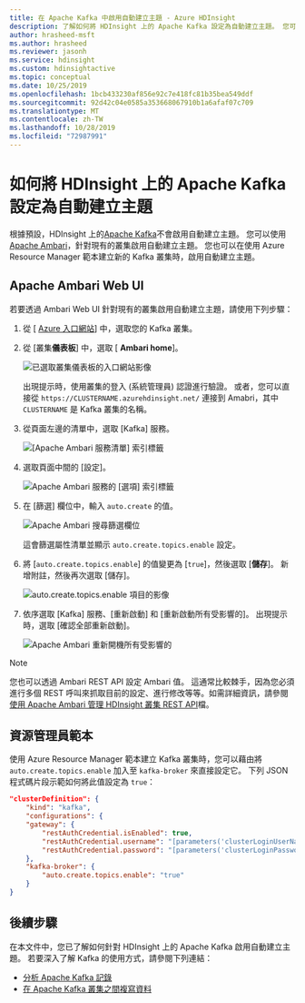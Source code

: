 ```yaml
---
title: 在 Apache Kafka 中啟用自動建立主題 - Azure HDInsight
description: 了解如何將 HDInsight 上的 Apache Kafka 設定為自動建立主題。 您可以透過 Ambari 或在透過 PowerShell 或 Resource Manager 範本建立叢集期間，將 auto.create.topics.enable 設為 true，藉以設定 Kafka。
author: hrasheed-msft
ms.author: hrasheed
ms.reviewer: jasonh
ms.service: hdinsight
ms.custom: hdinsightactive
ms.topic: conceptual
ms.date: 10/25/2019
ms.openlocfilehash: 1bcb433230af856e92c7e418fc81b35bea549ddf
ms.sourcegitcommit: 92d42c04e0585a353668067910b1a6afaf07c709
ms.translationtype: MT
ms.contentlocale: zh-TW
ms.lasthandoff: 10/28/2019
ms.locfileid: "72987991"
---
```

# <a name="how-to-configure-apache-kafka-on-hdinsight-to-automatically-create-topics"></a>如何將 HDInsight 上的 Apache Kafka 設定為自動建立主題

根據預設，HDInsight 上的[Apache Kafka](https://kafka.apache.org/)不會啟用自動建立主題。 您可以使用 [Apache Ambari](https://ambari.apache.org/)，針對現有的叢集啟用自動建立主題。 您也可以在使用 Azure Resource Manager 範本建立新的 Kafka 叢集時，啟用自動建立主題。

## <a name="apache-ambari-web-ui"></a>Apache Ambari Web UI

若要透過 Ambari Web UI 針對現有的叢集啟用自動建立主題，請使用下列步驟：

1. 從 [ [Azure 入口網站](https://portal.azure.com)] 中，選取您的 Kafka 叢集。

1. 從 [叢集**儀表板**] 中，選取 [ **Ambari home**]。

    ![已選取叢集儀表板的入口網站影像](./media/apache-kafka-auto-create-topics/azure-portal-cluster-dashboard-ambari.png)

    出現提示時，使用叢集的登入 (系統管理員) 認證進行驗證。 或者，您可以直接從 `https://CLUSTERNAME.azurehdinsight.net/` 連接到 Amabri，其中 `CLUSTERNAME` 是 Kafka 叢集的名稱。

1. 從頁面左邊的清單中，選取 [Kafka] 服務。

    ![[Apache Ambari 服務清單] 索引標籤](./media/apache-kafka-auto-create-topics/hdinsight-service-list.png)

1. 選取頁面中間的 [設定]。

    ![Apache Ambari 服務的 [選項] 索引標籤](./media/apache-kafka-auto-create-topics/hdinsight-service-config.png)

1. 在 [篩選] 欄位中，輸入 `auto.create` 的值。

    ![Apache Ambari 搜尋篩選欄位](./media/apache-kafka-auto-create-topics/hdinsight-filter-field.png)

    這會篩選屬性清單並顯示 `auto.create.topics.enable` 設定。

1. 將 [`auto.create.topics.enable`] 的值變更為 [`true`]，然後選取 [**儲存**]。 新增附註，然後再次選取 [儲存]。

    ![auto.create.topics.enable 項目的影像](./media/apache-kafka-auto-create-topics/auto-create-topics-enable.png)

1. 依序選取 [Kafka] 服務、[重新啟動] 和 [重新啟動所有受影響的]。 出現提示時，選取 [確認全部重新啟動]。

    ![Apache Ambari 重新開機所有受影響的](./media/apache-kafka-auto-create-topics/restart-all-affected.png)

> [!NOTE]  
> 您也可以透過 Ambari REST API 設定 Ambari 值。 這通常比較棘手，因為您必須進行多個 REST 呼叫來抓取目前的設定、進行修改等等。如需詳細資訊，請參閱[使用 Apache Ambari 管理 HDInsight 叢集 REST API](../hdinsight-hadoop-manage-ambari-rest-api.md)檔。

## <a name="resource-manager-templates"></a>資源管理員範本

使用 Azure Resource Manager 範本建立 Kafka 叢集時，您可以藉由將 `auto.create.topics.enable` 加入至 `kafka-broker` 來直接設定它。 下列 JSON 程式碼片段示範如何將此值設定為 `true`：

```json
"clusterDefinition": {
    "kind": "kafka",
    "configurations": {
    "gateway": {
        "restAuthCredential.isEnabled": true,
        "restAuthCredential.username": "[parameters('clusterLoginUserName')]",
        "restAuthCredential.password": "[parameters('clusterLoginPassword')]"
    },
    "kafka-broker": {
        "auto.create.topics.enable": "true"
    }
}
```

## <a name="next-steps"></a>後續步驟

在本文件中，您已了解如何針對 HDInsight 上的 Apache Kafka 啟用自動建立主題。 若要深入了解 Kafka 的使用方式，請參閱下列連結：

* [分析 Apache Kafka 記錄](apache-kafka-log-analytics-operations-management.md)
* [在 Apache Kafka 叢集之間複寫資料](apache-kafka-mirroring.md)
